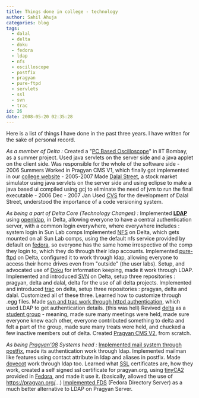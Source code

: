 ```yaml
---
title: Things done in college - technology
author: Sahil Ahuja
categories: blog
tags:
  - dalal
  - delta
  - doku
  - fedora
  - ldap
  - nfs
  - oscilloscope
  - postfix
  - pragyan
  - pure-ftpd
  - servlets
  - ssl
  - svn
  - trac
id: 26
date: 2008-05-20 02:35:28
---
```


Here is a list of things I have done in the past three years. I have written for the sake of personal record.

_As a member of Delta :_
Created a "[PC Based Oscilloscope](http://pcbasedoscilloscope.blogspot.com/)" in IIT Bombay, as a summer project. Used java servlets on the server side and a java applet on the client side. Was responsible for the whole of the software side - 2006 Summers
Worked in Pragyan CMS V1, which finally got implemented in our [college website](http://www.nitt.edu) - 2005-2007
Made [Dalal Street](http://pragyan.org/08/home/events/management/ds/), a stock market simulator using java servlets on the server side and using eclipse to make a java based ui compiled using gcj to eliminate the need of jvm to run the final executable - 2006 Dec - 2007 Jan
Used [CVS](http://en.wikipedia.org/wiki/Concurrent_Versions_System) for the development of Dalal Street, understood the importance of a code versioning system.

_As being a part of Delta Core (Technology Changes) :_
Implemented [**LDAP**](http://en.wikipedia.org/wiki/Lightweight_Directory_Access_Protocol) using [openldap](http://www.openldap.org/), in Delta, allowing everyone to have a central authentication server, with a common login everywhere, where everywhere includes :
system login in Sun Lab comps
Implemented [NFS](http://en.wikipedia.org/wiki/Network_File_System_(protocol)) on Delta, which gets mounted on all Sun Lab comps, using the default nfs service provided by default on [fedora](http://fedoraproject.org/), so everyone has the same home irrespective of the comp they login to, which they do through their ldap accounts.
Implemented [pure-ftpd](http://www.pureftpd.org/) on Delta, configured it to work through ldap, allowing everyone to access their home drives even from "outside" (the user labs).
Setup, and advocated use of [Doku](http://wiki.splitbrain.org/wiki:dokuwiki) for information keeping, made it work through LDAP.
Implemented and introduced [SVN](http://en.wikipedia.org/wiki/Subversion_(software)) on Delta, setup three repositories : pragyan, delta and dalal, delta for the use of all delta projects.
Implemented and introduced [trac](http://trac.edgewall.org/) on delta, setup three repositories : pragyan, delta and dalal. Customized all of these three. Learned how to customize through .egg files.
Made [svn and trac work through httpd authentication](http://sahilahuja.wordpress.com/2008/05/20/ldap-authentication-through-apache-for-svn-trac-or-anything-else-for-that-matter-p/), which used LDAP to get authentication details. (this was hell)
Revived [delta](http://www.nitt.edu/home/students/clubsnassocs/computing/delta/) as a [student group](http://www.nitt.edu/home/students/clubsnassocs/) - meaning, made sure many meetings were held, made sure everyone knew each other, everyone contributed something to delta and felt a part of the group, made sure many treats were held, and chucked a few inactive members out of delta.
Created [Pragyan CMS V2](http://sourceforge.net/projects/pragyan), from scratch.

_As being [Pragyan'08](http://pragyan.org/08/) Systems head :_
[Implemented mail system through postfix](http://sahilahuja.wordpress.com/2008/05/03/mail-with-postfix-and-ldap/), made its authentication work through ldap. Implemented mailman like features using contact attribute in ldap and aliases in postfix.
Made [dovecot](http://www.dovecot.org/) work through ldap too.
Learned what [SSL](http://en.wikipedia.org/wiki/Secure_Sockets_Layer) certificates are, how they work, created a self signed ssl certificate for pragyan.org, using [tinyCA2](http://tinyca.sm-zone.net/) provided in [Fedora](http://fedoraproject.org/), and made it use it. (basically, allowed the use of https://pragyan.org/...)
[Implemented FDS](http://sahilahuja.wordpress.com/2008/05/05/creating-your-own-schemas-in-fds-ldap-for-use-in-postfix-or-anything-else-for-that-matter-p/) (Fedora Directory Server) as a much better alternative to LDAP on Pragyan Server.